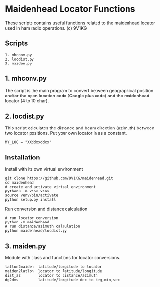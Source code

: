 # Maidenhead Locator Functions
These scripts contains useful functions related to the maidenhead locator
used in ham radio operations.
(c) 9V1KG

## Scripts
    1. mhconv.py
    2. locdist.py
    3. maiden.py

## 1. mhconv.py
The script is the main program to convert between 
geographical position and/or the open location code (Google plus code) and
the maidenhead locator (4 to 10 char).

## 2. locdist.py
This script calculates the distance and beam direction (azimuth) between 
two locator positions. Put your own locator in as a constant.

    MY_LOC = "XXddxxddxx"
    
## Installation

Install with its own virtual environment

    git clone https://github.com/9V1KG/maidenhead.git
    cd maidenhead
    # create and activate virtual environment
    python3 -m venv venv
    source venv/bin/activate
    python setup.py install

Run conversion and distance calculation

    # run locator conversion
    python -m maidenhead
    # run distance/azimuth calculation
    python maidenhead/locdist.py

    
    
    
    
## 3. maiden.py
Module with class and functions for locator conversions.
    
    latlon2maiden  latitude/longitude to locator
    maiden2latlon  locator to latitude/longitude
    dist_az        locator to distance/azimuth
    dg2dms         latitude/longitude dec to deg,min,sec
    
